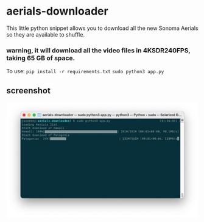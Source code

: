 # aerials-downloader

This little python snippet allows you to download all the new Sonoma Aerials so they are available to shuffle.

### warning, it will download all the video files in 4KSDR240FPS, taking 65 GB of space.

To use:
`pip install -r requirements.txt`
`sudo python3 app.py`


## screenshot
![Alt text](/aerials-downloader.png?raw=true "aerials-downloader")
